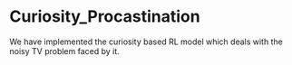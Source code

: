 # Curiosity_Procastination
We have implemented the curiosity based RL model which deals with the noisy TV problem faced by it.
